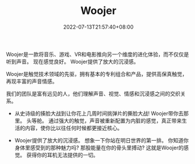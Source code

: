 ﻿---
weight: 
title: "Woojer"
description: "Woojer is an evolutionary experience that catapults music, gaming, VR and films to another dimension Forget about just hearing sound. Now feel sound. Woojer delivers an amplified level of immersion."
date: 2022-07-13T21:57:40+08:00
lastmod: 2022-07-13T16:45:40+08:00
draft: false
authors: ["MineW"]
featuredImage: "307.webp"
link: "https://www.woojer.com/"
tags: ["Woojer","人机交互"]
categories: ["navigation"]
navigation: ["人机交互"]
lightgallery: true
toc: true
pinned: false
recommend: false
recommend1: false
---
Woojer是一款将音乐、游戏、VR和电影推向另一个维度的进化体验，而不仅仅是听到声音。 现在感觉良好。 Woojer提供了放大的沉浸感。 

Woojer是触觉技术领域的先驱，拥有基本的专利组合和产品，提供高保真触觉，再现丰富的声音情感。  

我们的团队是富有远见的人，他们理解声音、视觉、情感和沉浸感之间的交织关系。

- 从史诗级的揍脸大战到让你花上几周时间挑弹片的撕脸大战! Woojer带你去那里。 头等舱。 通过强大的触觉，声音被重新配置为内脏的感觉，真正带来生活的内容，使你比以往任何时候都更接近核心。

- Woojer提供了放大的沉浸感。 想象一下你站在明日世界的第一排。 你知道你身体里感受到的那种魅力吗? 那股能量在你的骨头里搏动? 这就是Woojer的感觉。 获得你的耳机无法提供的一切。 